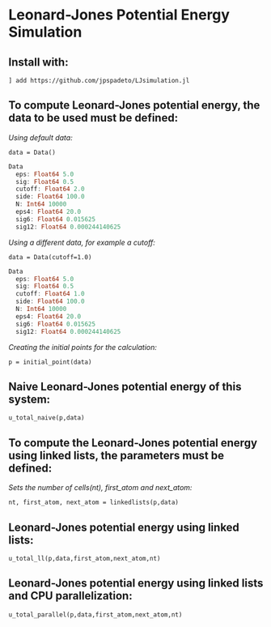 # Leonard-Jones Potential Energy Simulation

## **Install with:** 

```
] add https://github.com/jpspadeto/LJsimulation.jl
```

## **To compute Leonard-Jones potential energy, the data to be used must be defined:**


*Using default data:*

```
data = Data()
```

```julia
Data
  eps: Float64 5.0
  sig: Float64 0.5
  cutoff: Float64 2.0
  side: Float64 100.0
  N: Int64 10000
  eps4: Float64 20.0
  sig6: Float64 0.015625
  sig12: Float64 0.000244140625
```

*Using a different data, for example a cutoff:*

```
data = Data(cutoff=1.0)
```

```julia
Data
  eps: Float64 5.0
  sig: Float64 0.5
  cutoff: Float64 1.0
  side: Float64 100.0
  N: Int64 10000
  eps4: Float64 20.0
  sig6: Float64 0.015625
  sig12: Float64 0.000244140625
```

*Creating the initial points for the calculation:*

```
p = initial_point(data)
```

## **Naive Leonard-Jones potential energy of this system:**

```
u_total_naive(p,data)
```

## **To compute the Leonard-Jones potential energy using linked lists, the parameters must be defined:**

*Sets the number of cells(nt), first_atom and next_atom:*

```
nt, first_atom, next_atom = linkedlists(p,data)
```

## **Leonard-Jones potential energy using linked lists:**

```
u_total_ll(p,data,first_atom,next_atom,nt) 
```

## **Leonard-Jones potential energy using linked lists and CPU parallelization:** 

```
u_total_parallel(p,data,first_atom,next_atom,nt)
```
